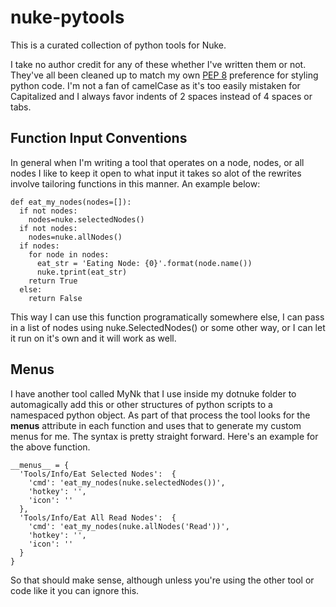 # nuke-pytools

This is a curated collection of python tools for Nuke.

I take no author credit for any of these whether I've written them or not. They've all been cleaned up to
match my own [PEP 8](http://legacy.python.org/dev/peps/pep-0008/) preference for styling python code. 
I'm not a fan of camelCase as it's too easily mistaken for Capitalized and I always favor indents of 2 spaces
instead of 4 spaces or tabs.

## Function Input Conventions

In general when I'm writing a tool that operates on a node, nodes, or all nodes I like to
keep it open to what input it takes so alot of the rewrites involve tailoring functions
in this manner. An example below:


    def eat_my_nodes(nodes=[]):
      if not nodes:
        nodes=nuke.selectedNodes()
      if not nodes:
        nodes=nuke.allNodes()
      if nodes:
        for node in nodes:
          eat_str = 'Eating Node: {0}'.format(node.name())
          nuke.tprint(eat_str)
        return True
      else:
        return False


This way I can use this function programatically somewhere else, I can pass in a list of nodes using nuke.SelectedNodes() or
some other way, or I can let it run on it's own and it will work as well.

## Menus

I have another tool called MyNk that I use inside my dotnuke folder to automagically add this or other structures
of python scripts to a namespaced python object. As part of that process the tool looks for the __menus__ attribute
in each function and uses that to generate my custom menus for me. The syntax is pretty straight forward. Here's
an example for the above function.

    __menus__ = {
      'Tools/Info/Eat Selected Nodes':  {
        'cmd': 'eat_my_nodes(nuke.selectedNodes())',
        'hotkey': '',
        'icon': ''
      },
      'Tools/Info/Eat All Read Nodes':  {
        'cmd': 'eat_my_nodes(nuke.allNodes('Read'))',
        'hotkey': '',
        'icon': ''
      }
    }
 
So that should make sense, although unless you're using the other tool or code like it you can ignore this.